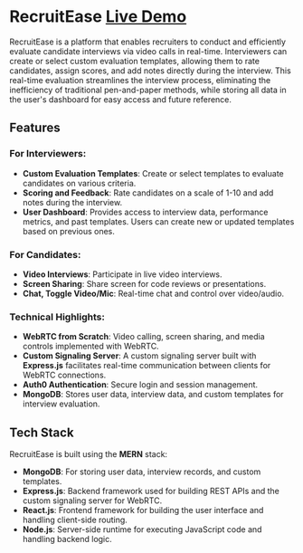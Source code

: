 # RecruitEase  [Live Demo](https://recruit-ease.onrender.com/)

RecruitEase is a platform that enables recruiters to conduct and efficiently evaluate candidate interviews via video calls in real-time. Interviewers can create or select custom evaluation templates, allowing them to rate candidates, assign scores, and add notes directly during the interview. This real-time evaluation streamlines the interview process, eliminating the inefficiency of traditional pen-and-paper methods, while storing all data in the user's dashboard for easy access and future reference.
## Features

### For Interviewers:
- **Custom Evaluation Templates**: Create or select templates to evaluate candidates on various criteria.
- **Scoring and Feedback**: Rate candidates on a scale of 1-10 and add notes during the interview.
- **User Dashboard**: Provides access to interview data, performance metrics, and past templates. Users can create new or updated templates based on previous ones.

### For Candidates:
- **Video Interviews**: Participate in live video interviews.
- **Screen Sharing**: Share screen for code reviews or presentations.
- **Chat, Toggle Video/Mic**: Real-time chat and control over video/audio.

### Technical Highlights:
- **WebRTC from Scratch**: Video calling, screen sharing, and media controls implemented with WebRTC.
- **Custom Signaling Server**: A custom signaling server built with **Express.js** facilitates real-time communication between clients for WebRTC connections.
- **Auth0 Authentication**: Secure login and session management.
- **MongoDB**: Stores user data, interview data, and custom templates for interview evaluation.

## Tech Stack

RecruitEase is built using the **MERN** stack:

- **MongoDB**: For storing user data, interview records, and custom templates.
- **Express.js**: Backend framework used for building REST APIs and the custom signaling server for WebRTC.
- **React.js**: Frontend framework for building the user interface and handling client-side routing.
- **Node.js**: Server-side runtime for executing JavaScript code and handling backend logic.


